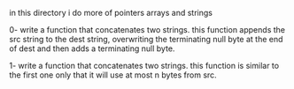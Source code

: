 in this directory i do more of pointers arrays and strings

0- write a function that concatenates two strings.
	this function appends the src string to the dest string, overwriting the terminating null byte at the end of dest and then adds a terminating null byte.

1- write a function that concatenates two strings.
	this function is similar to the first one only that it will use at most n bytes from src.

